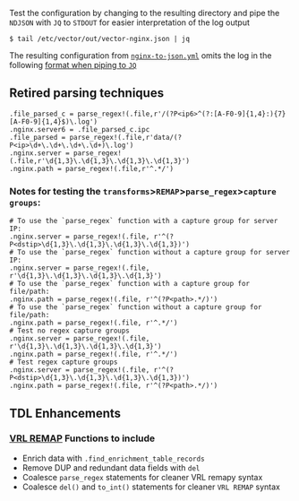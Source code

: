 Test the configuration by changing to the resulting directory and pipe the `NDJSON` with `JQ` to `STDOUT` for easier interpretation of the log output

```
$ tail /etc/vector/out/vector-nginx.json | jq
```

The resulting configuration from [`nginx-to-json.yml`](https://github.com/GangGreenTemperTatum/vector/blob/main/config/pipelines/nginx-to-json/nginx-to-json.yml) omits the log in the following [format when piping to `JQ`](https://github.com/GangGreenTemperTatum/vector/blob/main/config/pipelines/nginx-to-json/log-output-example.json)

## Retired parsing techniques ##
```
.file_parsed_c = parse_regex!(.file,r'/(?P<ip6>^(?:[A-F0-9]{1,4}:){7}[A-F0-9]{1,4}$)\.log')
.nginx.server6 = .file_parsed_c.ipc
.file_parsed = parse_regex!(.file,r'data/(?P<ip>\d+\.\d+\.\d+\.\d+)\.log')
.nginx.server = parse_regex!(.file,r'\d{1,3}\.\d{1,3}\.\d{1,3}\.\d{1,3}')
.nginx.path = parse_regex!(.file,r'^.*/')
```

### Notes for testing the `transforms`>`REMAP`>`parse_regex`>`capture groups`:
```
# To use the `parse_regex` function with a capture group for server IP:
.nginx.server = parse_regex!(.file, r'^(?P<dstip>\d{1,3}\.\d{1,3}\.\d{1,3}\.\d{1,3})')
# To use the `parse_regex` function without a capture group for server IP:
.nginx.server = parse_regex!(.file, r'\d{1,3}\.\d{1,3}\.\d{1,3}\.\d{1,3}')
# To use the `parse_regex` function with a capture group for file/path:
.nginx.path = parse_regex!(.file, r'^(?P<path>.*/)')
# To use the `parse_regex` function without a capture group for file/path:
.nginx.path = parse_regex!(.file, r'^.*/') 
# Test no regex capture groups
.nginx.server = parse_regex!(.file, r'\d{1,3}\.\d{1,3}\.\d{1,3}\.\d{1,3}')
.nginx.path = parse_regex!(.file, r'^.*/')
# Test regex capture groups
.nginx.server = parse_regex!(.file, r'^(?P<dstip>\d{1,3}\.\d{1,3}\.\d{1,3}\.\d{1,3})')
.nginx.path = parse_regex!(.file, r'^(?P<path>.*/)')
```

## TDL Enhancements
### [VRL REMAP](https://vector.dev/docs/reference/configuration/transforms/remap/) Functions to include ##
* Enrich data with `.find_enrichment_table_records`
* Remove DUP and redundant data fields with `del`
* Coalesce `parse_regex` statements for cleaner VRL remapy syntax
* Coalesce `del()` and `to_int()` statements for cleaner `VRL REMAP` syntax
